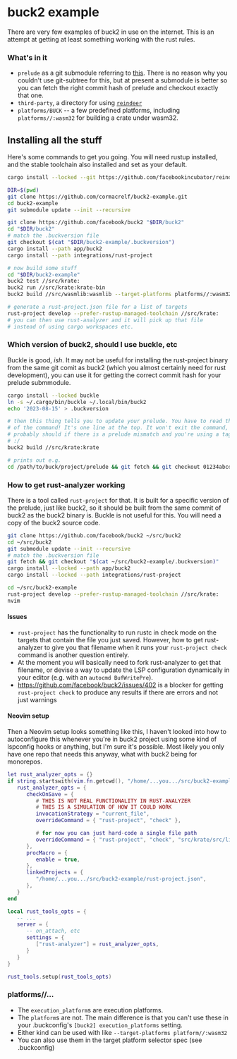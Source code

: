 # buck2 example

There are very few examples of buck2 in use on the internet. This is an attempt
at getting at least something working with the rust rules.

### What's in it

- `prelude` as a git submodule referring to [this][prelude]. There is no reason
  why you couldn't use
  git-subtree for this, but at present a submodule is better so you can fetch
  the right commit hash of prelude and checkout exactly that one.
- `third-party`, a directory for using [`reindeer`][reindeer]
- `platforms/BUCK` -- a few predefined platforms, including
  `platforms//:wasm32` for building a crate under wasm32.

[prelude]: https://github.com/facebook/buck2-prelude
[reindeer]: https://github.com/facebookincubator/reindeer

## Installing all the stuff

Here's some commands to get you going. You will need rustup installed, and the
stable toolchain also installed and set as your default.

```sh
cargo install --locked --git https://github.com/facebookincubator/reindeer reindeer

DIR=$(pwd)
git clone https://github.com/cormacrelf/buck2-example.git
cd buck2-example
git submodule update --init --recursive

git clone https://github.com/facebook/buck2 "$DIR/buck2"
cd "$DIR/buck2"
# match the .buckversion file
git checkout $(cat "$DIR/buck2-example/.buckversion")
cargo install --path app/buck2
cargo install --path integrations/rust-project

# now build some stuff
cd "$DIR/buck2-example"
buck2 test //src/krate:
buck2 run //src/krate:krate-bin
buck2 build //src/wasmlib:wasmlib --target-platforms platforms//:wasm32

# generate a rust-project.json file for a list of targets
rust-project develop --prefer-rustup-managed-toolchain //src/krate:
# you can then use rust-analyzer and it will pick up that file
# instead of using cargo workspaces etc.
```

### Which version of buck2, should I use buckle, etc

Buckle is good, _ish_. It may not be useful for installing the rust-project
binary from the same git comit as buck2 (which you almost certainly need for
rust development), you can use it for getting the correct commit hash for your
prelude submmodule.

```sh
cargo install --locked buckle
ln -s ~/.cargo/bin/buckle ~/.local/bin/buck2
echo '2023-08-15' > .buckversion

# then this thing tells you to update your prelude. You have to read the output
# of the command! It's one line at the top. It won't exit the command, which it
# probably should if there is a prelude mismatch and you're using a tagged release.
# :/
buck2 build //src/krate:krate

# prints out e.g.
cd /path/to/buck/project/prelude && git fetch && git checkout 01234abcdef
```

### How to get rust-analyzer working

There is a tool called `rust-project` for that. It is built for a specific version of
the prelude, just like buck2, so it should be built from the same commit of
buck2 as the buck2 binary is. Buckle is not useful for this. You will need a
copy of the buck2 source code.

```sh
git clone https://github.com/facebook/buck2 ~/src/buck2
cd ~/src/buck2
git submodule update --init --recursive
# match the .buckversion file
git fetch && git checkout "$(cat ~/src/buck2-example/.buckversion)"
cargo install --locked --path app/buck2
cargo install --locked --path integrations/rust-project

cd ~/src/buck2-example
rust-project develop --prefer-rustup-managed-toolchain //src/krate:
nvim
```

#### Issues

- `rust-project` has the functionality to run rustc in check mode on the
  targets that contain the file you just saved. However, how to get rust-analyzer
  to give you that filename when it runs your `rust-project check` command
  is another question entirely.
- At the moment you will basically need to fork rust-analyzer to get that
  filename, or devise a way to update the LSP configuration dynamically in your
  editor (e.g. with an `autocmd BufWritePre`).
- <https://github.com/facebook/buck2/issues/402> is a blocker for getting
  `rust-project check` to produce any results if there are errors and
  not just warnings

#### Neovim setup

Then a Neovim setup looks something like this, I haven't looked into how to
autoconfigure this whenever you're in buck2 project using some kind of
lspconfig hooks or anything, but I'm sure it's possible. Most likely you only
have one repo that needs this anyway, what with buck2 being for monorepos.

```lua
let rust_analyzer_opts = {}
if string.startswith(vim.fn.getcwd(), "/home/...you.../src/buck2-example") then
   rust_analyzer_opts = {
      checkOnSave = {
         # THIS IS NOT REAL FUNCTIONALITY IN RUST-ANALYZER
         # THIS IS A SIMULATION OF HOW IT COULD WORK
         invocationStrategy = "current_file",
         overrideCommand = { "rust-project", "check" },

         # for now you can just hard-code a single file path
         overrideCommand = { "rust-project", "check", "src/krate/src/lib.rs" },
      },
      procMacro = {
         enable = true,
      },
      linkedProjects = {
         "/home/...you.../src/buck2-example/rust-project.json",
      },
   }
end

local rust_tools_opts = {
   -- ...
   server = {
      -- on_attach, etc
      settings = {
         ["rust-analyzer"] = rust_analyzer_opts,
      }
   }
}

rust_tools.setup(rust_tools_opts)

```

### platforms//...

- The `execution_platform`s are execution platforms.
- The `platform`s are not. The main difference is that you can't use these in
  your .buckconfig's `[buck2] execution_platforms` setting.
- Either kind can be used with like `--target-platforms platform//:wasm32`
- You can also use them in the target platform selector spec (see
  .buckconfig)
